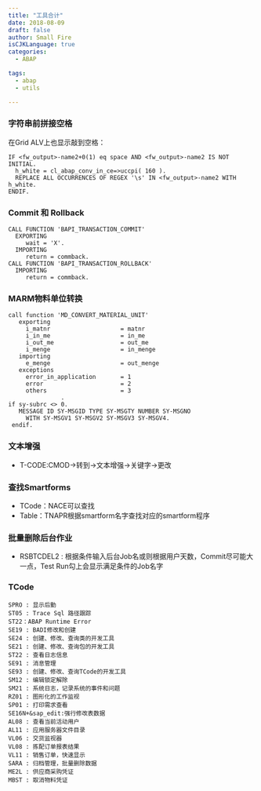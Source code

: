 ```yaml
---
title: "工具合计"
date: 2018-08-09
draft: false
author: Small Fire
isCJKLanguage: true
categories: 
  - ABAP

tags: 
  - abap
  - utils

---
```

### 字符串前拼接空格 ###
在Grid ALV上也显示敲到空格：
```JS
IF <fw_output>-name2+0(1) eq space AND <fw_output>-name2 IS NOT INITIAL.
  h_white = cl_abap_conv_in_ce=>uccpi( 160 ).
  REPLACE ALL OCCURRENCES OF REGEX '\s' IN <fw_output>-name2 WITH h_white.
ENDIF.
```
### Commit 和 Rollback ###
```JS
CALL FUNCTION 'BAPI_TRANSACTION_COMMIT'
  EXPORTING
     wait = 'X'.
  IMPORTING
     return = commback.
CALL FUNCTION 'BAPI_TRANSACTION_ROLLBACK'
  IMPORTING
     return = commback.
```
### MARM物料单位转换 ###
```JS
call function 'MD_CONVERT_MATERIAL_UNIT'
   exporting
     i_matnr                    = matnr
     i_in_me                    = in_me
     i_out_me                   = out_me
     i_menge                    = in_menge
   importing
     e_menge                    = out_menge
   exceptions
     error_in_application       = 1
     error                      = 2
     others                     = 3
               .
if sy-subrc <> 0.
   MESSAGE ID SY-MSGID TYPE SY-MSGTY NUMBER SY-MSGNO
     WITH SY-MSGV1 SY-MSGV2 SY-MSGV3 SY-MSGV4.
 endif.
```
### 文本增强 ###
- T-CODE:CMOD->转到->文本增强->关键字->更改

### 查找Smartforms ###
- TCode：NACE可以查找
- Table：TNAPR根据smartform名字查找对应的smartform程序

### 批量删除后台作业 ###
- RSBTCDEL2 : 根据条件输入后台Job名或则根据用户天数，Commit尽可能大一点，Test Run勾上会显示满足条件的Job名字

### TCode ###
```JS
SPRO : 显示后勤
ST05 : Trace Sql 路径跟踪
ST22：ABAP Runtime Error
SE19 : BADI修改和创建
SE24 : 创建、修改、查询类的开发工具
SE21 : 创建、修改、查询包的开发工具
ST22 : 查看日志信息
SE91 : 消息管理
SE93 : 创建、修改、查询TCode的开发工具
SM12 : 编辑锁定解除
SM21 : 系统日志，记录系统的事件和问题
RZ01 : 图形化的工作监视 
SP01 : 打印需求查看
SE16N+&sap_edit:强行修改表数据
AL08 : 查看当前活动用户
AL11 : 应用服务器文件目录
VL06 : 交货监视器
VL08 : 拣配订单报表结果
VL11 : 销售订单，快速显示
SARA : 归档管理，批量删除数据
ME2L : 供应商采购凭证
MBST : 取消物料凭证
```